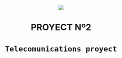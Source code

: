 <p align='center'>
<img src ="https://tynmagazine.com/wp-content/uploads/sites/3/2020/01/mundo-conectado.jpg">
<p>

<h1 align='center'>
 <b>PROYECT Nº2</b>
</h1>
 
# <h1 align="center">**`Telecomunications proyect`**</h1>